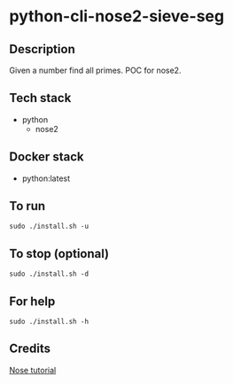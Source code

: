 # python-cli-nose2-sieve-seg

## Description
Given a number find all primes.
POC for nose2.

## Tech stack
- python
  - nose2

## Docker stack
- python:latest

## To run
`sudo ./install.sh -u`

## To stop (optional)
`sudo ./install.sh -d`

## For help
`sudo ./install.sh -h`

## Credits
[Nose tutorial](https://www.lambdatest.com/blog/selenium-python-nose2-tutorial/)
